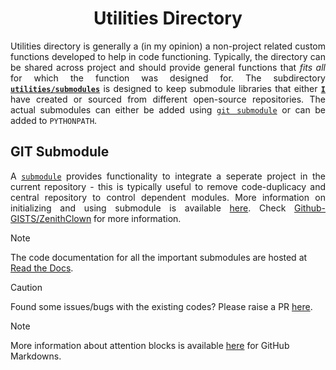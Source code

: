 <h1 align = "center">Utilities Directory</h1>

<div align = "justify">

Utilities directory is generally a (in my opinion) a non-project related custom functions developed to help in code functioning.
Typically, the directory can be shared across project and should provide general functions that *fits all* for which the function
was designed for. The subdirectory [**`utilities/submodules`**](./submodules/) is designed to keep submodule libraries that
either [**`I`**](https://zenithclown.github.io/) have created or sourced from different open-source repositories. The actual
submodules can either be added using [`git submodule`](https://git-scm.com/docs/git-submodule) or can be added to `PYTHONPATH`.

## GIT Submodule

A [`submodule`](https://git-scm.com/book/en/v2/Git-Tools-Submodules) provides functionality to integrate a seperate project in
the current repository - this is typically useful to remove code-duplicacy and central repository to control dependent modules.
More information on initializing and using submodule is available [here](https://www.youtube.com/watch?v=gSlXo2iLBro).
Check [Github-GISTS/ZenithClown](https://gist.github.com/ZenithClown) for more information.

</div>

> [!NOTE]
> The code documentation for all the important submodules are hosted at [Read the Docs](https://ds-gringotts.readthedocs.io/en/latest/).

> [!CAUTION]
> Found some issues/bugs with the existing codes? Please raise a PR [here](https://github.com/code-archived/ds-gringotts).

> [!NOTE]
> More information about attention blocks is available [here](https://github.com/orgs/community/discussions/16925) for GitHub Markdowns.
